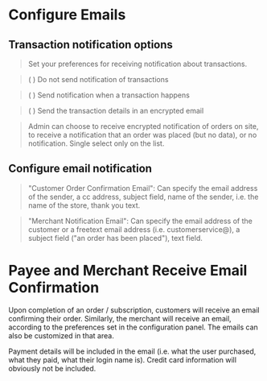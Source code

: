 # Configure Emails #

## Transaction notification options ##

> Set your preferences for receiving notification about transactions.

> ( ) Do not send notification of transactions

> ( ) Send notification when a transaction happens

> ( ) Send the transaction details in an encrypted email

> Admin can choose to receive encrypted notification of orders on site, to receive a notification that an order was placed (but no data), or no notification. Single select only on the list.

## Configure email notification ##

> "Customer Order Confirmation Email": Can specify the email address of the sender, a cc address, subject field, name of the sender, i.e. the name of the store, thank you text.

> "Merchant Notification Email": Can specify the email address of the customer or a freetext email address (i.e. customerservice@), a subject field ("an order has been placed"), text field.



# Payee and Merchant Receive Email Confirmation #

Upon completion of an order / subscription, customers will receive an email confirming their order. Similarly, the merchant will receive an email, according to the preferences set in the configuration panel. The emails can also be customized in that area.

Payment details will be included in the email (i.e. what the user purchased, what they paid, what their login name is). Credit card information will obviously not be included.



